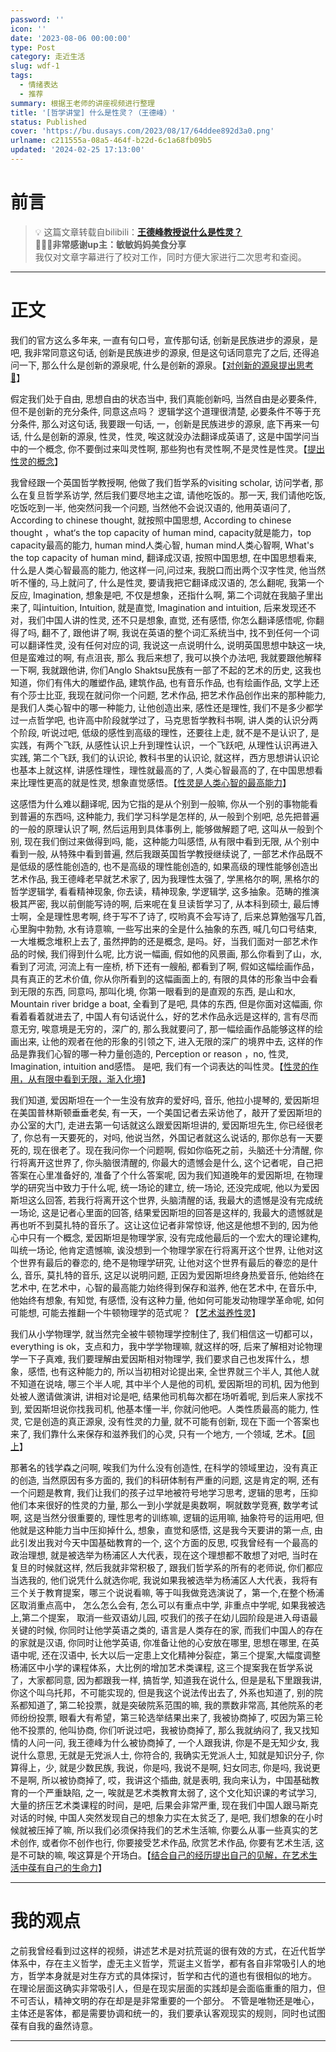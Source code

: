 ```yaml
---
password: ''
icon: ''
date: '2023-08-06 00:00:00'
type: Post
category: 走近生活
slug: wdf-1
tags:
  - 情绪表达
  - 推荐
summary: 根据王老师的讲座视频进行整理
title: '[哲学讲堂] 什么是性灵？（王德峰）'
status: Published
cover: 'https://bu.dusays.com/2023/08/17/64ddee892d3a0.png'
urlname: c211555a-08a5-464f-b22d-6c1a68fb09b5
updated: '2024-02-25 17:13:00'
---
```


# 前言


> 💡 这篇文章转载自bilibili：[**王德峰教授说什么是性灵？**](https://www.bilibili.com/video/BV1HP411t7Sk/?spm_id_from=333.1007.tianma.1-2-2.click&vd_source=237e295a40d7aaea043ead8c0d2c78ab)  
> **🌹🌹🌹非常感谢up主：敏敏妈妈美食分享**  
> 我仅对文章字幕进行了校对工作，同时方便大家进行二次思考和查阅。


---


# 正文


  我们的官方这么多年来, 一直有句口号，宣传那句话, 创新是民族进步的源泉，是吧, 我非常同意这句话, 创新是民族进步的源泉, 但是这句话同意完了之后, 还得追问一下, 那么什么是创新的源泉呢, 什么是创新的源泉。【<u>对创新的源泉提出思考🤔</u>】


  假定我们处于自由, 思想自由的状态当中, 我们真能创新吗, 当然自由是必要条件, 但不是创新的充分条件, 同意这点吗？ 逻辑学这个道理很清楚, 必要条件不等于充分条件, 那么对这句话, 我要跟一句话, 一，创新是民族进步的源泉, 底下再来一句话, 什么是创新的源泉, 性灵，性灵, 唉这就没办法翻译成英语了, 这是中国学问当中的一个概念, 你不要倒过来叫灵性啊, 那些狗也有灵性啊,不是灵性是性灵。【<u>提出性灵的概念</u>】


 我曾经跟一个英国哲学教授啊, 他做了我们哲学系的visiting scholar, 访问学者, 那么在复旦哲学系访学, 然后我们要尽地主之谊, 请他吃饭的。那一天, 我们请他吃饭, 吃饭吃到一半, 他突然问我一个问题, 当然他不会说汉语的, 他用英语问了, According to chinese thought, 就按照中国思想, According to chinese thought ，what‘s  the top capacity of human mind, capacity就是能力，top capacity最高的能力, human mind人类心智,  human mind人类心智啊, What's the top capacity of human mind, 翻译成汉语, 按照中国思想, 在中国思想看来, 什么是人类心智最高的能力, 他这样一问,问过来, 我脱口而出两个汉字性灵, 他当然听不懂的, 马上就问了, 什么是性灵, 要请我把它翻译成汉语的, 怎么翻呢, 我第一个反应, Imagination, 想象是吧, 不仅是想象，还指什么啊, 第二个词就在我脑子里出来了, 叫intuition, Intuition, 就是直觉, Imagination and intuition, 后来发现还不对，我们中国人讲的性灵, 还不只是想象, 直觉, 还有感悟, 你怎么翻译感悟呢, 你翻得了吗, 翻不了, 跟他讲了啊, 我说在英语的整个词汇系统当中, 找不到任何一个词可以翻译性灵, 没有任何对应的词, 我说这一点说明什么, 说明英国思想中缺这一块, 但是蛮难过的啊, 有点沮丧, 那么 我后来想了, 我可以换个办法吧, 我就要跟他解释一下啊, 我就跟他讲, 你们Anglo Shaktsu民族有一部了不起的艺术的历史, 这我也知道，你们有伟大的雕塑作品, 建筑作品, 也有音乐作品, 也有绘画作品, 文学上还有个莎士比亚, 我现在就问你一个问题, 艺术作品, 把艺术作品创作出来的那种能力, 是我们人类心智中的哪一种能力, 让他创造出来, 感性还是理性, 我们不是多少都学过一点哲学吧, 也许高中阶段就学过了，马克思哲学教科书啊, 讲人类的认识分两个阶段, 听说过吧, 低级的感性到高级的理性，还要往上走, 就不是不是认识了, 是实践，有两个飞跃, 从感性认识上升到理性认识，一个飞跃吧, 从理性认识再进入实践, 第二个飞跃, 我们的认识论, 教科书里的认识论, 就这样，西方思想讲认识论也基本上就这样, 讲感性理性，理性就最高的了, 人类心智最高的了, 在中国思想看来比理性更高的就是性灵, 想象直觉感悟。【<u>性灵是人类心智的最高能力</u>】


 这感悟为什么难以翻译呢, 因为它指的是从个别到一般嘛, 你从一个别的事物能看到普遍的东西吗, 这种能力, 我们学习科学是怎样的, 从一般到个别吧, 总先把普遍的一般的原理认识了啊, 然后运用到具体事例上, 能够做解题了吧, 这叫从一般到个别, 现在我们倒过来做得到吗, 能，这种能力叫感悟, 从有限中看到无限, 从个别中看到一般, 从特殊中看到普遍, 然后我跟英国哲学教授继续说了, 一部艺术作品既不是低级的感性能创造的, 也不是高级的理性能创造的, 如果高级的理性能够创造出艺术作品, 我王德峰老早就艺术家了, 因为我理性太强了, 学黑格尔的啊, 黑格尔的哲学逻辑学, 看看精神现象, 你去读，精神现象, 学逻辑学, 这多抽象。范畴的推演极其严密, 我以前倒能写诗的啊, 后来呢在复旦读哲学习了, 从本科到硕士, 最后博士啊，全是理性思考啊, 终于写不了诗了, 哎哟真不会写诗了, 后来总算勉强写几首, 心里胸中勃勃, 水有诗意嘛, 一些写出来的全是什么抽象的东西, 喊几句口号结束, 一大堆概念堆积上去了, 虽然押韵的还是概念, 是吗。好，当我们面对一部艺术作品的时候, 我们得到什么呢, 比方说一幅画, 假如他的风景画, 那么你看到了山，水, 看到了河流, 河流上有一座桥, 桥下还有一艘船, 都看到了啊, 假如这幅绘画作品，具有真正的艺术价值, 你从你所看到的这幅画面上的, 有限的具体的形象当中会看到无限的东西, 同意吗, 那叫化境, 你第一眼看到的是直观的东西, 是山和水, Mountain river bridge a boat, 全看到了是吧, 具体的东西, 但是你面对这幅画, 你看着看着就进去了, 中国人有句话说什么，好的艺术作品永远是这样的, 言有尽而意无穷, 唉意境是无穷的，深广的, 那么我就要问了, 那一幅绘画作品能够这样的绘画出来, 让他的观者在他的形象的引领之下, 进入无限的深广的境界中去, 这样的作品是靠我们心智的哪一种力量创造的, Perception or reason ，no, 性灵, Imagination, intuition and感悟。 是吧, 我们有一个词表达的叫性灵。【<u>性灵的作用，从有限中看到无限，渐入化境</u>】


  我们知道, 爱因斯坦在一个一生没有放弃的爱好吗, 音乐, 他拉小提琴的, 爱因斯坦在美国普林斯顿垂垂老矣, 有一天，一个美国记者去采访他了，敲开了爱因斯坦的办公室的大门, 走进去第一句话就这么跟爱因斯坦讲的, 爱因斯坦先生, 你已经很老了, 你总有一天要死的，对吗, 他说当然，外国记者就这么说话的, 那你总有一天要死的, 现在很老了。现在我问你一个问题啊, 假如你临死之前，头脑还十分清醒, 你行将离开这世界了, 你头脑很清醒的, 你最大的遗憾会是什么, 这个记者呢，自己把答案在心里准备好的, 准备了个什么答案呢, 因为我们知道晚年的爱因斯坦, 在物理学的研究当中致力于什么呢, 统一场论的建立, 统一场论, 还没完成呢, 他以为爱因斯坦这么回答, 若我行将离开这个世界, 头脑清醒的话, 我最大的遗憾是没有完成统一场论, 这是记者心里面的回答, 结果爱因斯坦的回答是这样的, 我最大的遗憾就是再也听不到莫扎特的音乐了。这让这位记者非常惊讶, 他这是他想不到的, 因为他心中只有一个概念, 爱因斯坦是物理学家, 没有完成他最后的一个宏大的理论建构, 叫统一场论, 他肯定遗憾嘛, 诶没想到一个物理学家在行将离开这个世界, 让他对这个世界有最后的眷恋的, 绝不是物理学研究, 让他对这个世界有最后的眷恋的是什么, 音乐, 莫扎特的音乐, 这足以说明问题, 正因为爱因斯坦终身热爱音乐, 他始终在艺术中, 在艺术中，心智的最高能力始终得到保存和滋养, 他在艺术中, 在音乐中, 他始终有想象, 有知觉, 有感悟, 没有这种力量, 他如何可能发动物理学革命呢, 如何可能想, 可能去推翻一个牛顿物理学的范式呢？【<u>艺术滋养性灵</u>】


  我们从小学物理学, 就当然完全被牛顿物理学控制住了, 我们相信这一切都可以，everything is ok，支点和力，我中学学物理嘛, 就这样的呀, 后来了解相对论物理学一下子真难, 我们要理解由爱因斯相对物理学, 我们要求自己也发挥什么，想象，感悟, 也有这种能力的, 所以当初相对论提出来, 全世界就三个半人, 其他人就不知道在说啥, 哪三个半人呢, 其中半个人是他的司机, 爱因斯坦的司机, 因为他到处被人邀请做演讲, 讲相对论是吧, 结果他司机每次都在场听着呢, 到后来人家找不到, 爱因斯坦说你找我司机, 他基本懂一半, 你就问他吧。人类性质最高的能力, 性灵, 它是创造的真正源泉, 没有性灵的力量, 就不可能有创新, 现在下面一个答案也来了, 我们靠什么来保存和滋养我们的心灵, 只有一个地方, 一个领域, 艺术。【<u>同上</u>】


   那著名的钱学森之问啊, 唉我们为什么没有创造性, 在科学的领域里边，没有真正的创造, 当然原因有多方面的, 我们的科研体制有严重的问题, 这是肯定的啊, 还有一个问题是教育, 我们让我们的孩子过早地被符号地学习思考, 逻辑的思考，压抑他们本来很好的性灵的力量, 那么一到小学就是奥数啊，啊就数学竞赛, 数学考试啊, 这是当然分很重要的, 理性思考的训练嘛, 逻辑的运用嘛, 抽象符号的运用吧, 但他就是这种能力当中压抑掉什么, 想象，直觉和感悟, 这是我今天要讲的第一点, 由此引发出我对今天中国基础教育的一个, 这个方面的反思, 哎我曾经有一个最高的政治理想, 就是被选举为杨浦区人大代表，现在这个理想都不敢想了对吧, 当时在复旦的时候就这样, 然后我就非常积极了, 跟我们哲学系的所有的老师说, 你们都应当选我的, 他们说凭什么就选你呢, 我说如果我被选举为杨浦区人大代表，我将有三个关于教育提案，哪三个说说看嘛, 等于叫我做竞选演说了，第一个,在整个杨浦区取消重点高中， 怎么怎么会有, 怎么可以有重点中学, 非重点中学呢, 如果我被选上,第二个提案， 取消一些双语幼儿园, 哎我们的孩子在幼儿园阶段是进入母语最关键的时候, 你同时让他学英语之类的, 语言是人类存在的家, 而我们中国人的存在的家就是汉语, 你同时让他学英语, 你准备让他的心安放在哪里, 思想在哪里, 在英语中呢, 还在汉语中, 长大以后一定患上文化精神分裂症，第三个提案,大幅度调整杨浦区中小学的课程体系，大比例的增加艺术类课程, 这三个提案我在哲学系说了，大家都同意, 因为都跟我一样, 搞哲学, 知道我在说什么, 但是是私下里跟我讲, 你这个叫乌托邦，不可能实现的, 但是我这个说法传出去了, 外系也知道了, 别的院系都知道了, 第二轮投票，就是突破院系范围的嘛, 我的票数非常高, 其他院系的老师纷纷投票, 眼看大有希望，第三轮选举结果出来了, 我被协商掉了, 哎因为第三轮他不投票的, 他叫协商, 你们听说过吧，我被协商掉了, 那么我就纳闷了, 我又找知情的人问一问, 我王德峰为什么被协商掉了, 一个人跟我讲, 你是不是无知少女, 我说什么意思, 无就是无党派人士, 你符合的, 我确实无党派人士, 知就是知识分子, 你算得上，少, 就是少数民族, 我说，你是吗, 我说不是啊, 妇女同志, 你是吗, 我说更不是啊, 所以被协商掉了, 哎，我讲这个插曲, 就是表明, 我向来认为，中国基础教育的一个严重缺陷, 之一, 唉就是艺术类教育太弱了, 这个文化知识课的考试学习, 大量的挤压艺术类课程的时间，是吧, 后果会非常严重, 现在我们中国人跟马斯克对话的时候, 中国人突然发现自己的想象力实在太贫乏了, 是吧, 我们想象的在小时候就被压掉了嘛, 所以我们必须保持我们的艺术生活嘛, 你要么从事一些真实的艺术创作, 或者你不创作也行, 你要接受艺术作品, 欣赏艺术作品, 你要有艺术生活, 这是不可缺的嘛, 唉这算是个开场白。【<u>结合自己的经历提出自己的见解，在艺术生活中葆有自己的生命力</u>】


---


# 我的观点


  之前我曾经看到过这样的视频，讲述艺术是对抗荒诞的很有效的方式，在近代哲学体系中，存在主义哲学，虚无主义哲学，荒诞主义哲学，都有各自非常吸引人的地方，哲学本身就是对生存方式的具体探讨，哲学和古代的道也有很相似的地方。
  在理论层面这确实非常吸引人，但是在现实层面的实践却是会面临重重的阻力，但不可否认，精神文明的存在却是是非常重要的一个部分。
  不管是唯物还是唯心，主体还是客体，都是需要协调和统一的，我们要承认客观现实的规则，同时也试图葆有自我的盎然诗意。


---

